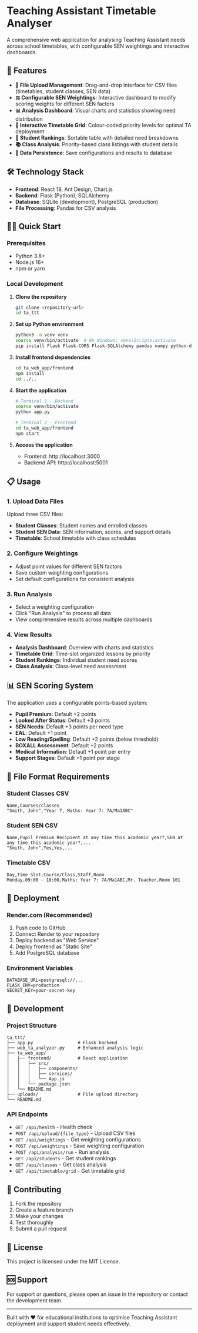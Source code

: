 # Teaching Assistant Timetable Analyser

A comprehensive web application for analysing Teaching Assistant needs across school timetables, with configurable SEN weightings and interactive dashboards.

## 🚀 Features

- **📁 File Upload Management**: Drag-and-drop interface for CSV files (timetables, student classes, SEN data)
- **⚖️ Configurable SEN Weightings**: Interactive dashboard to modify scoring weights for different SEN factors
- **📊 Analysis Dashboard**: Visual charts and statistics showing need distribution
- **🎯 Interactive Timetable Grid**: Colour-coded priority levels for optimal TA deployment
- **👥 Student Rankings**: Sortable table with detailed need breakdowns
- **📚 Class Analysis**: Priority-based class listings with student details
- **💾 Data Persistence**: Save configurations and results to database

## 🛠️ Technology Stack

- **Frontend**: React 18, Ant Design, Chart.js
- **Backend**: Flask (Python), SQLAlchemy
- **Database**: SQLite (development), PostgreSQL (production)
- **File Processing**: Pandas for CSV analysis

## 🏃‍♂️ Quick Start

### Prerequisites
- Python 3.8+
- Node.js 16+
- npm or yarn

### Local Development

1. **Clone the repository**
   ```bash
   git clone <repository-url>
   cd ta_ttt
   ```

2. **Set up Python environment**
   ```bash
   python3 -m venv venv
   source venv/bin/activate  # On Windows: venv\Scripts\activate
   pip install Flask Flask-CORS Flask-SQLAlchemy pandas numpy python-dotenv Werkzeug openpyxl
   ```

3. **Install frontend dependencies**
   ```bash
   cd ta_web_app/frontend
   npm install
   cd ../..
   ```

4. **Start the application**
   ```bash
   # Terminal 1 - Backend
   source venv/bin/activate
   python app.py
   
   # Terminal 2 - Frontend
   cd ta_web_app/frontend
   npm start
   ```

5. **Access the application**
   - Frontend: http://localhost:3000
   - Backend API: http://localhost:5001

## 📋 Usage

### 1. Upload Data Files
Upload three CSV files:
- **Student Classes**: Student names and enrolled classes
- **Student SEN Data**: SEN information, scores, and support details
- **Timetable**: School timetable with class schedules

### 2. Configure Weightings
- Adjust point values for different SEN factors
- Save custom weighting configurations
- Set default configurations for consistent analysis

### 3. Run Analysis
- Select a weighting configuration
- Click "Run Analysis" to process all data
- View comprehensive results across multiple dashboards

### 4. View Results
- **Analysis Dashboard**: Overview with charts and statistics
- **Timetable Grid**: Time-slot organized lessons by priority
- **Student Rankings**: Individual student need scores
- **Class Analysis**: Class-level need assessment

## 📊 SEN Scoring System

The application uses a configurable points-based system:

- **Pupil Premium**: Default +2 points
- **Looked After Status**: Default +3 points
- **SEN Needs**: Default +3 points per need type
- **EAL**: Default +1 point
- **Low Reading/Spelling**: Default +2 points (below threshold)
- **BOXALL Assessment**: Default +2 points
- **Medical Information**: Default +1 point per entry
- **Support Stages**: Default +1 point per stage

## 📁 File Format Requirements

### Student Classes CSV
```csv
Name,Courses/classes
"Smith, John","Year 7, Maths: Year 7: 7A/Ma1ABC"
```

### Student SEN CSV
```csv
Name,Pupil Premium Recipient at any time this academic year?,SEN at any time this academic year?,...
"Smith, John",Yes,Yes,...
```

### Timetable CSV
```csv
Day,Time Slot,Course/Class,Staff,Room
Monday,09:00 - 10:00,Maths: Year 7: 7A/Ma1ABC,Mr. Teacher,Room 101
```

## 🚀 Deployment

### Render.com (Recommended)
1. Push code to GitHub
2. Connect Render to your repository
3. Deploy backend as "Web Service"
4. Deploy frontend as "Static Site"
5. Add PostgreSQL database

### Environment Variables
```env
DATABASE_URL=postgresql://...
FLASK_ENV=production
SECRET_KEY=your-secret-key
```

## 🔧 Development

### Project Structure
```
ta_ttt/
├── app.py                 # Flask backend
├── web_ta_analyzer.py     # Enhanced analysis logic
├── ta_web_app/
│   ├── frontend/          # React application
│   │   ├── src/
│   │   │   ├── components/
│   │   │   ├── services/
│   │   │   └── App.js
│   │   └── package.json
│   └── README.md
├── uploads/               # File upload directory
└── README.md
```

### API Endpoints
- `GET /api/health` - Health check
- `POST /api/upload/{file_type}` - Upload CSV files
- `GET /api/weightings` - Get weighting configurations
- `POST /api/weightings` - Save weighting configuration
- `POST /api/analysis/run` - Run analysis
- `GET /api/students` - Get student rankings
- `GET /api/classes` - Get class analysis
- `GET /api/timetable/grid` - Get timetable grid

## 🤝 Contributing

1. Fork the repository
2. Create a feature branch
3. Make your changes
4. Test thoroughly
5. Submit a pull request

## 📝 License

This project is licensed under the MIT License.

## 🆘 Support

For support or questions, please open an issue in the repository or contact the development team.

---

Built with ❤️ for educational institutions to optimise Teaching Assistant deployment and support student needs effectively.
